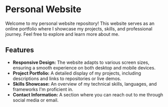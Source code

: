 # Personal Website

Welcome to my personal website repository! This website serves as an online portfolio where I showcase my projects, skills, and professional journey. Feel free to explore and learn more about me.

## Features

- **Responsive Design:** The website adapts to various screen sizes, ensuring a smooth experience on both desktop and mobile devices.
- **Project Portfolio:** A detailed display of my projects, including descriptions and links to repositories or live demos.
- **Skills Showcase:** An overview of my technical skills, languages, and frameworks I'm proficient in.
- **Contact Information:** A section where you can reach out to me through social media or email.
